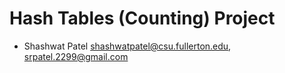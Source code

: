 # Hash Tables (Counting) Project
- Shashwat Patel shashwatpatel@csu.fullerton.edu, srpatel.2299@gmail.com

